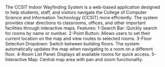The CCSIT Indoor Wayfinding System is a web-based application designed to help students, staff, and visitors navigate the College of Computer Science and Information Technology (CCSIT) more efficiently.
The system provides clear directions to classrooms, offices, and other important facilities through interactive maps.
Features:
1-Search Bar: Quickly search for rooms by name or number.
2-Point Button: Allows users to set their current location on the map and view routes to selected rooms.
3-Floor Selection Dropdown: Switch between building floors. The system automatically updates the map when navigating to a room on a different floor.
4-Room List Panel: Displays all available rooms for quick access.
5-Interactive Map: Central map area with pan and zoom functionality.
